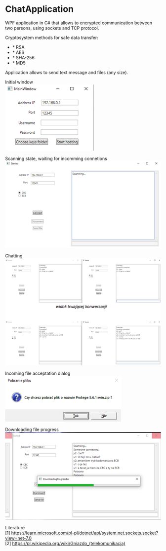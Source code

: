 # ChatApplication

WPF application in C# that allows to encrypted communication between two persons, using sockets and TCP protocol.

Cryptosystem methods for safe data transfer:
<ul>
    <li>* RSA</li>
    <li>* AES</li>
    <li>* SHA-256</li>
    <li>* MD5</li>
</ul>
Application allows to send text message and files (any size). <br>

Initial window<br>
![Alt text](image.png)

Scanning state, waiting for incomming connetions<br>
![Alt text](image-1.png)

Chatting<br>
![Alt text](image-2.png)

Incoming file acceptation dialog<br>
![Alt text](image-3.png)

Downloading file progress<br>
![Alt text](image-4.png)



Literature<br>
[1] https://learn.microsoft.com/pl-pl/dotnet/api/system.net.sockets.socket?view=net-7.0<br>
[2] https://pl.wikipedia.org/wiki/Gniazdo_(telekomunikacja)